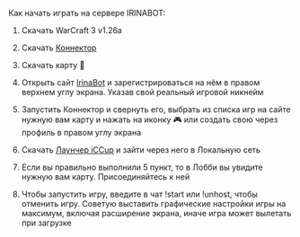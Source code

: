 Как начать играть на сервере IRINABOT:

1. Скачать WarCraft 3 v1.26a

2. Скачать [Коннектор](https://irinabot.ru/connector.7z)

3. Скачать карту 📂

4. Открыть сайт [IrinaBot](https://irinabot.ru/) и зарегистрироваться на нём в правом верхнем углу экрана. Указав свой реальный игровой никнейм

5. Запустить Коннектор и свернуть его, выбрать из списка игр на сайте нужную вам карту и нажать на иконку 🎮 или создать свою через профиль в правом углу экрана

6. Скачать [Лаунчер iCCup](https://iccup.com/files/download/b275d12e2999fbff29a77ff856e70138/iCCup_launcher.html) и зайти через него в Локальную сеть

7. Если вы правильно выполнили 5 пункт, то в Лобби вы увидите нужную вам карту. Присоединяйтесь к ней

8. Чтобы запустить игру, введите в чат !start или !unhost, чтобы отменить игру. Советую выставить графические настройки игры на максимум,
   включая расширение экрана, иначе игра может вылетать при загрузке
